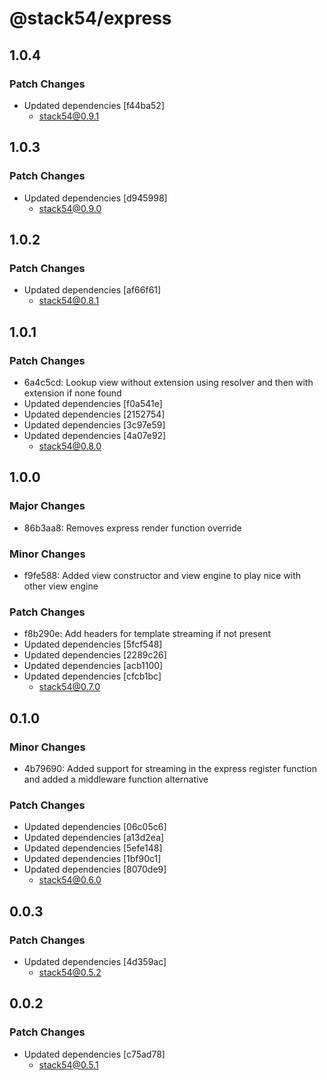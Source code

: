 # @stack54/express

## 1.0.4

### Patch Changes

- Updated dependencies [f44ba52]
  - stack54@0.9.1

## 1.0.3

### Patch Changes

- Updated dependencies [d945998]
  - stack54@0.9.0

## 1.0.2

### Patch Changes

- Updated dependencies [af66f61]
  - stack54@0.8.1

## 1.0.1

### Patch Changes

- 6a4c5cd: Lookup view without extension using resolver and then with extension if none found
- Updated dependencies [f0a541e]
- Updated dependencies [2152754]
- Updated dependencies [3c97e59]
- Updated dependencies [4a07e92]
  - stack54@0.8.0

## 1.0.0

### Major Changes

- 86b3aa8: Removes express render function override

### Minor Changes

- f9fe588: Added view constructor and view engine to play nice with other view engine

### Patch Changes

- f8b290e: Add headers for template streaming if not present
- Updated dependencies [5fcf548]
- Updated dependencies [2289c26]
- Updated dependencies [acb1100]
- Updated dependencies [cfcb1bc]
  - stack54@0.7.0

## 0.1.0

### Minor Changes

- 4b79690: Added support for streaming in the express register function and added a middleware function alternative

### Patch Changes

- Updated dependencies [06c05c6]
- Updated dependencies [a13d2ea]
- Updated dependencies [5efe148]
- Updated dependencies [1bf90c1]
- Updated dependencies [8070de9]
  - stack54@0.6.0

## 0.0.3

### Patch Changes

- Updated dependencies [4d359ac]
  - stack54@0.5.2

## 0.0.2

### Patch Changes

- Updated dependencies [c75ad78]
  - stack54@0.5.1
